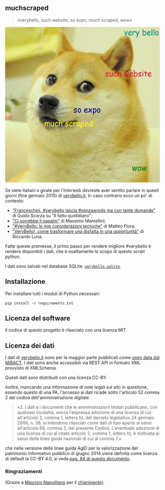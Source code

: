 muchscraped
-----------

> «verybello, such website, so expo, much scraped, wow»

![«verybello, such website, so expo, much scraped, wow»](muchscraped.jpeg)

Se siete italiani e girate per _l'interweb_ dovreste aver sentito parlare in
questi giorni (fine gennaio 2015) di [verybello.it](https://www.verybello.it).
In caso contrario ecco un po' di contesto:
* ["Franceschini, #verybello lascia #senzawords ma con tante domande"](http://www.ilfattoquotidiano.it/2015/01/25/franceschini-verybello-lascia-senzawords-tante-domande/1368756/) di Guido Scorza su "Il fatto quotidiano";
* ["Ci vorrebbe il napalm"](http://www.mantellini.it/2015/01/24/ci-vorrebbe-il-napalm/)
di Massimo Mantellini;
* ["#VeryBello: le mie considerazioni tecniche"](http://mgpf.it/2015/01/25/verybello-le-mie-considerazioni-tecniche.html)
di Matteo Flora;
* ["VeryBello!, come trasformare una disfatta in una opportunità"](http://digitalchampions.it/archives/verybello-come-trasformare-una-disfatta-una-opportunita/)
di Riccardo Luna.

Fatte queste premesse, il primo passo per rendere migliore #verybello è rendere
disponibili i dati, che è esattamente lo scopo di questo script python.

I dati sono salvati nel database SQLite:
[`verybello.sqlite`](https://github.com/CristianCantoro/muchscraped/blob/master/verybello.sqlite).

## Installazione

Per installare tutti i moduli di Python necessari:
```
pip install -r requirements.txt
```

## Licenza del software

Il codice  di questo progetto è rilasciato con una licenza MIT.


## Licenza dei dati

I dati di [verybello.it](https://verybello.it) sono per la maggior parte
pubblicati come [open data dal MiBACT](http://www.beniculturali.it/mibac/export/MiBAC/sito-MiBAC/MenuPrincipale/Trasparenza/Open-Data/Sviluppatori/index.html).
I dati sono anche accessibili via REST API in formato XML provvisto di
XMLSchema.

Questi dati sono distribuiti con una licenza CC-BY.

Inoltre, mancando una informazione di note legali sul sito in questione, essendo
questo di una PA, l'accesso ai dati ricade sotto l'articolo 52 comma 2 del
codice dell'amministrazione digitale

> «2. I dati e i documenti che le amministrazioni titolari pubblicano, con
> qualsiasi modalità, senza l'espressa adozione di una licenza di cui
> all'articolo 2, comma 1, lettera h), del decreto legislativo 24 gennaio 2006,
> n. 36, si intendono rilasciati come dati di tipo aperto ai sensi all'articolo
> 68, comma 3, del presente Codice. L'eventuale adozione di una licenza di cui
> al citato articolo 2, comma 1, lettera h), è motivata ai sensi delle linee
> guida nazionali di cui al comma 7.»

che nella versione delle linee guida AgID per la valorizzazione del patrimonio
informativo pubblico di giugno 2014 viene definita come licenza di default la
CC-BY 4.0, si veda
[pag. 84 di questo documento](http://www.agid.gov.it/sites/default/files/linee_guida/patrimoniopubblicolg2014_v0.7finale.pdf).

### Ringraziamenti
(Grazie a [Maurizio Napolitano](https://github.com/napo) per il
[chiarimento](https://github.com/CristianCantoro/muchscraped/issues/1)).
